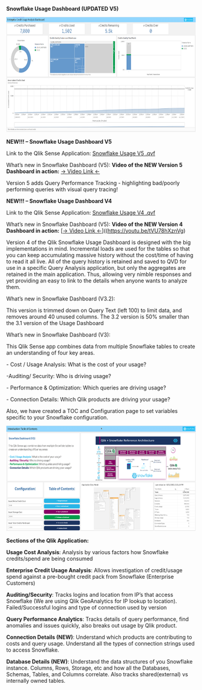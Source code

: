 **Snowflake Usage Dashboard (UPDATED V5)**

<img src="media/Snowflake_EnterpriseAnalysis.png" style="width:6.5in;height:3.18542in" alt="Graphical user interface, application Description automatically generated" />

**NEW!!! – Snowflake Usage Dashboard V5**

Link to the Qlik Sense Application: [<u>Snowflake Usage V5
.qvf</u>](https://github.com/Qlik-PE/Snowflake-Usage-Analysis-Dashboard/blob/master/releases/SnowflakeUsageDashboard_V5/Snowflake_Usage_V5.0.qvf)

What’s new in Snowflake Dashboard (V5):
**Video of the NEW Version 5 Dashboard in action:** [<u>-> Video Link <-</u>](https://github.com/Qlik-PE/Snowflake-Usage-Analysis-Dashboard/blob/master/media/Version5ChangesAndConfiguration.mp4)
  
Version 5 adds Query Performance Tracking - highlighting bad/poorly performing queries with visual query tracing!

**NEW!!! – Snowflake Usage Dashboard V4**

Link to the Qlik Sense Application: [<u>Snowflake Usage V4
.qvf</u>](https://github.com/Qlik-PE/Snowflake-Usage-Analysis-Dashboard/blob/master/releases/SnowflakeUsageDashboard_V5/Snowflake_Usage_V5.0.qvf)

What’s new in Snowflake Dashboard (V5):
**Video of the NEW Version 4 Dashboard in action:** [<u>-> Video Link <-</u>]((https://youtu.be/tVU78hXznVg)
  
Version 4 of the Qlik Snowflake Usage Dashboard is designed with the big implementations in mind. Incremental loads are used for the tables so that you can keep accumulating massive history without the cost/time of having to read it all live. All of the query history is retained and saved to QVD for use in a specific Query Analysis application, but only the aggregates are retained in the main application. Thus, allowing very nimble responses and yet providing an easy to link to the details when anyone wants to analyze them.

What’s new in Snowflake Dashboard (V3.2):

This version is trimmed down on Query Text (left 100) to limit data, and removes around 40 unused columns. The 3.2 version is 50% smaller than the 3.1 version of the Usage Dashboard

What’s new in Snowflake Dashboard (V3):

This Qlik Sense app combines data from multiple Snowflake tables to
create an understanding of four key areas.

\- Cost / Usage Analysis: What is the cost of your usage?

-Auditing/ Security: Who is driving usage?

\- Performance & Optimization: Which queries are driving usage?

\- Connection Details: Which Qlik products are driving your usage?

Also, we have created a TOC and Configuration page to set variables
specific to your Snowflake configuration.

<img src="media/image2.png" style="width:6.5in;height:2.92083in" alt="Graphical user interface, application Description automatically generated" />

**Sections of the Qlik Application:**

**Usage Cost Analysis**: Analysis by various factors how Snowflake
credits/spend are being consumed

**Enterprise Credit Usage Analysis**: Allows investigation of
credit/usage spend against a pre-bought credit pack from Snowflake
(Enterprise Customers)

**Auditing/Security**: Tracks logins and location from IP’s that access
Snowflake (We are using Qlik GeoAnalytics for IP lookup to location).
Failed/Successful logins and type of connection used by version

**Query Performance Analytics**: Tracks details of query performance,
find anomalies and issues quickly, also breaks out usage by Qlik
product.

**Connection Details (NEW)**: Understand which products are contributing
to costs and query usage. Understand all the types of connection strings
used to access Snowflake.

**Database Details (NEW)**: Understand the data structures of you
Snowflake instance. Columns, Rows, Storage, etc and how all the
Databases, Schemas, Tables, and Columns correlate. Also tracks
shared(external) vs internally owned tables.

